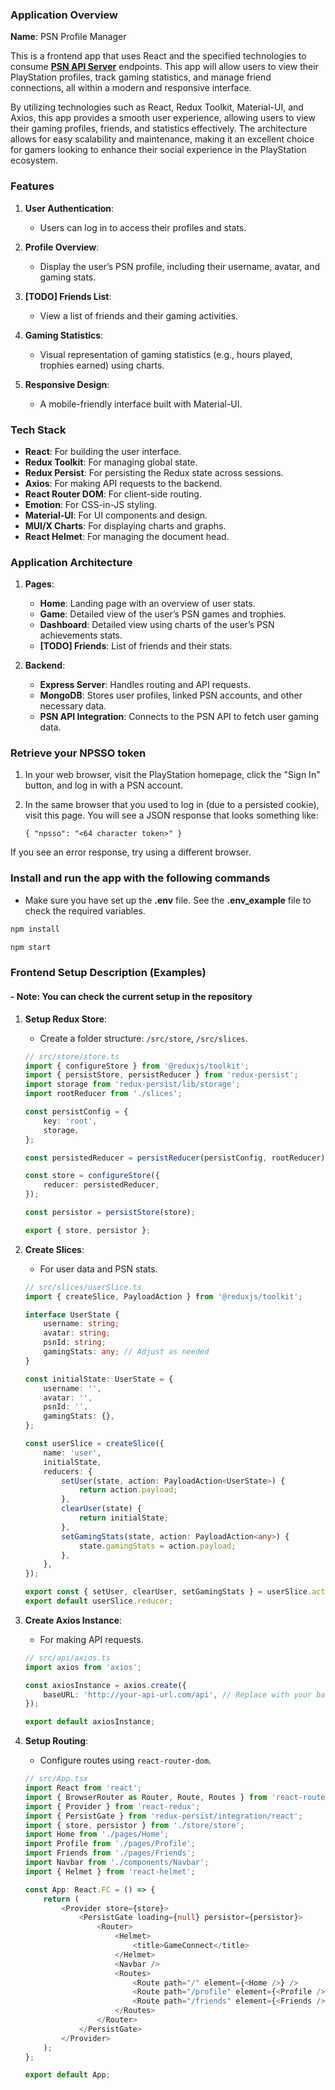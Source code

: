 ### Application Overview

**Name**: PSN Profile Manager

This is a frontend app that uses React and the specified technologies to consume [**PSN API Server**](https://github.com/junior-ramos-dev/psn_api_server) endpoints. This app will allow users to view their PlayStation profiles, track gaming statistics, and manage friend connections, all within a modern and responsive interface.

By utilizing technologies such as React, Redux Toolkit, Material-UI, and Axios, this app provides a smooth user experience, allowing users to view their gaming profiles, friends, and statistics effectively. The architecture allows for easy scalability and maintenance, making it an excellent choice for gamers looking to enhance their social experience in the PlayStation ecosystem.

### Features

1. **User Authentication**:
   - Users can log in to access their profiles and stats.

2. **Profile Overview**:
   - Display the user’s PSN profile, including their username, avatar, and gaming stats.

3. **[TODO] Friends List**:
   - View a list of friends and their gaming activities.

4. **Gaming Statistics**:
   - Visual representation of gaming statistics (e.g., hours played, trophies earned) using charts.

5. **Responsive Design**:
   - A mobile-friendly interface built with Material-UI.

### Tech Stack

- **React**: For building the user interface.
- **Redux Toolkit**: For managing global state.
- **Redux Persist**: For persisting the Redux state across sessions.
- **Axios**: For making API requests to the backend.
- **React Router DOM**: For client-side routing.
- **Emotion**: For CSS-in-JS styling.
- **Material-UI**: For UI components and design.
- **MUI/X Charts**: For displaying charts and graphs.
- **React Helmet**: For managing the document head.

### Application Architecture

1. **Pages**:
   - **Home**: Landing page with an overview of user stats.
   - **Game**: Detailed view of the user’s PSN games and trophies.
   - **Dashboard**: Detailed view using charts of the user’s PSN achievements stats.
   - **[TODO] Friends**: List of friends and their stats.

2. **Backend**:
   - **Express Server**: Handles routing and API requests.
   - **MongoDB**: Stores user profiles, linked PSN accounts, and other necessary data.
   - **PSN API Integration**: Connects to the PSN API to fetch user gaming data.

### Retrieve your NPSSO token​

1. In your web browser, visit the PlayStation homepage, click the "Sign In" button, and log in with a PSN account.

2. In the same browser that you used to log in (due to a persisted cookie), visit this page. You will see a JSON response that looks something like:

    ```{ "npsso": "<64 character token>" }```

If you see an error response, try using a different browser.

### Install and run the app with the following commands

- Make sure you have set up the **.env** file. See the **.env_example** file to check the required variables.



```bash
npm install

npm start
```

### Frontend Setup Description (Examples)
#### - Note: You can check the current setup in the repository


1. **Setup Redux Store**:
   - Create a folder structure: `/src/store`, `/src/slices`.

   ```typescript
   // src/store/store.ts
   import { configureStore } from '@reduxjs/toolkit';
   import { persistStore, persistReducer } from 'redux-persist';
   import storage from 'redux-persist/lib/storage';
   import rootReducer from './slices';

   const persistConfig = {
       key: 'root',
       storage,
   };

   const persistedReducer = persistReducer(persistConfig, rootReducer);

   const store = configureStore({
       reducer: persistedReducer,
   });

   const persistor = persistStore(store);

   export { store, persistor };
   ```

2. **Create Slices**:
   - For user data and PSN stats.

   ```typescript
   // src/slices/userSlice.ts
   import { createSlice, PayloadAction } from '@reduxjs/toolkit';

   interface UserState {
       username: string;
       avatar: string;
       psnId: string;
       gamingStats: any; // Adjust as needed
   }

   const initialState: UserState = {
       username: '',
       avatar: '',
       psnId: '',
       gamingStats: {},
   };

   const userSlice = createSlice({
       name: 'user',
       initialState,
       reducers: {
           setUser(state, action: PayloadAction<UserState>) {
               return action.payload;
           },
           clearUser(state) {
               return initialState;
           },
           setGamingStats(state, action: PayloadAction<any>) {
               state.gamingStats = action.payload;
           },
       },
   });

   export const { setUser, clearUser, setGamingStats } = userSlice.actions;
   export default userSlice.reducer;
   ```

3. **Create Axios Instance**:
   - For making API requests.

   ```typescript
   // src/api/axios.ts
   import axios from 'axios';

   const axiosInstance = axios.create({
       baseURL: 'http://your-api-url.com/api', // Replace with your backend URL
   });

   export default axiosInstance;
   ```

4. **Setup Routing**:
   - Configure routes using `react-router-dom`.

   ```typescript
   // src/App.tsx
   import React from 'react';
   import { BrowserRouter as Router, Route, Routes } from 'react-router-dom';
   import { Provider } from 'react-redux';
   import { PersistGate } from 'redux-persist/integration/react';
   import { store, persistor } from './store/store';
   import Home from './pages/Home';
   import Profile from './pages/Profile';
   import Friends from './pages/Friends';
   import Navbar from './components/Navbar';
   import { Helmet } from 'react-helmet';

   const App: React.FC = () => {
       return (
           <Provider store={store}>
               <PersistGate loading={null} persistor={persistor}>
                   <Router>
                       <Helmet>
                           <title>GameConnect</title>
                       </Helmet>
                       <Navbar />
                       <Routes>
                           <Route path="/" element={<Home />} />
                           <Route path="/profile" element={<Profile />} />
                           <Route path="/friends" element={<Friends />} />
                       </Routes>
                   </Router>
               </PersistGate>
           </Provider>
       );
   };

   export default App;
   ```
